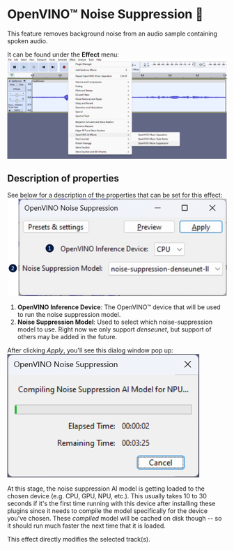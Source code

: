 # OpenVINO™ Noise Suppression :broom:

This feature removes background noise from an audio sample containing spoken audio.  

It can be found under the **Effect** menu:
![](menu.png)  

## Description of properties 
See below for a description of the properties that can be set for this effect:  
![](properties.png)  
1. **OpenVINO Inference Device**:  The OpenVINO™ device that will be used to run the noise suppression model. 
2. **Noise Suppression Model**: Used to select which noise-suppression model to use. Right now we only support *denseunet*, but support of others may be added in the future.

After clicking *Apply*, you'll see this dialog window pop up:  
![](loading.png)

At this stage, the noise suppression AI model is getting loaded to the chosen device (e.g. CPU, GPU, NPU, etc.). This usually takes 10 to 30 seconds if it's the first time running with this device after installing these plugins since it needs to compile the model specifically for the device you've chosen. These *compiled* model will be cached on disk though -- so it should run much faster the next time that it is loaded.

This effect directly modifies the selected track(s).
